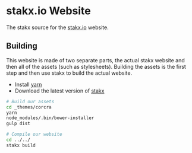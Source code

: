 # stakx.io Website

The stakx source for the [stakx.io](https://stakx.io) website.

## Building

This website is made of two separate parts, the actual stakx website and then all of the assets (such as stylesheets). Building the assets is the first step and then use stakx to build the actual website.

- Install [yarn](https://yarnpkg.com/en/docs/install)
- Download the latest version of [stakx](https://github.com/stakx-io/stakx/releases)

```bash
# Build our assets
cd _themes/corcra
yarn
node_modules/.bin/bower-installer
gulp dist

# Compile our website
cd ../../
stakx build
```
